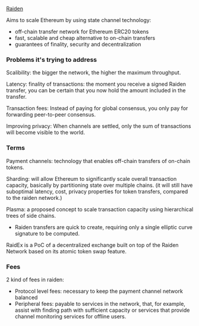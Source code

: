 [Raiden](https://raiden.network/faq.html)

Aims to scale Ethereum by using state channel technology:

* off-chain transfer network for Ethereum ERC20 tokens
* fast, scalable and cheap alternative to on-chain transfers
* guarantees of finality, security and decentralization

### Problems it's trying to address

Scalibility: the bigger the network, the higher the maximum throughput.

Latency: finality of transactions: the moment you receive a signed Raiden transfer, you can be certain that you now hold the amount included in the transfer.

Transaction fees: Instead of paying for global consensus, you only pay for forwarding peer-to-peer consensus.

Improving privacy: When channels are settled, only the sum of transactions will become visible to the world.

### Terms

Payment channels: technology that enables off-chain transfers of on-chain tokens.

Sharding: will allow Ethereum to significantly scale overall transaction capacity, basically by partitioning state over multiple chains. (it will still have suboptimal latency, cost, privacy properties for token transfers, compared to the raiden network.)

Plasma: a proposed concept to scale transaction capacity using hierarchical trees of side chains.

* Raiden transfers are quick to create, requiring only a single elliptic curve signature to be computed.

RaidEx is a PoC of a decentralized exchange built on top of the Raiden Network based on its atomic token swap feature.

### Fees

2 kind of fees in raiden:

* Protocol level fees: necessary to keep the payment channel network balanced
* Peripheral fees: payable to services in the network, that, for example, assist with finding path with sufficient capacity or services that provide channel monitoring services for offline users.
